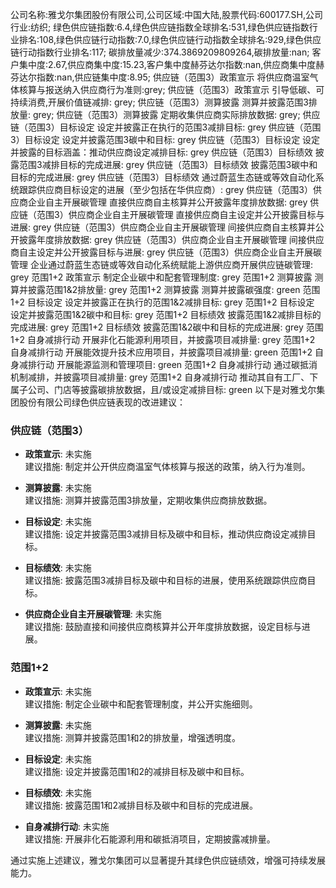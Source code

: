 公司名称:雅戈尔集团股份有限公司,公司区域:中国大陆,股票代码:600177.SH,公司行业:纺织;        绿色供应链指数:6.4,绿色供应链指数全球排名:531,绿色供应链指数行业排名:108,绿色供应链行动指数:7.0,绿色供应链行动指数全球排名:929,绿色供应链行动指数行业排名:117;        碳排放量减少:374.3869209809264,碳排放量:nan;        客户集中度:2.67,供应商集中度:15.23,客户集中度赫芬达尔指数:nan,供应商集中度赫芬达尔指数:nan,供应链集中度:8.95;        供应链（范围3）政策宣示 将供应商温室气体核算与报送纳入供应商行为准则:grey;        供应链（范围3）政策宣示 引导低碳、可持续消费,开展价值链减排: grey;        供应链（范围3）测算披露 测算并披露范围3排放量: grey;        供应链（范围3）测算披露 定期收集供应商实际排放数据: grey;        供应链（范围3）目标设定 设定并披露正在执行的范围3减排目标: grey        供应链（范围3）目标设定 设定并披露范围3碳中和目标: grey        供应链（范围3）目标设定 设定并披露的目标涵盖：推动供应商设定减排目标: grey        供应链（范围3）目标绩效 披露范围3减排目标的完成进展: grey        供应链（范围3）目标绩效 披露范围3碳中和目标的完成进展: grey        供应链（范围3）目标绩效 通过蔚蓝生态链或等效自动化系统跟踪供应商目标设定的进展（至少包括在华供应商）: grey        供应链（范围3）供应商企业自主开展碳管理 直接供应商自主核算并公开披露年度排放数据: grey        供应链（范围3）供应商企业自主开展碳管理 直接供应商自主设定并公开披露目标与进展: grey        供应链（范围3）供应商企业自主开展碳管理 间接供应商自主核算并公开披露年度排放数据: grey        供应链（范围3）供应商企业自主开展碳管理 间接供应商自主设定并公开披露目标与进展: grey        供应链（范围3）供应商企业自主开展碳管理 企业通过蔚蓝生态链或等效自动化系统赋能上游供应商开展供应链碳管理: grey        范围1+2 政策宣示 制定企业碳中和配套管理制度: grey        范围1+2 测算披露 测算并披露范围1&2排放量: grey        范围1+2 测算披露 测算并披露碳强度: green        范围1+2 目标设定 设定并披露正在执行的范围1&2减排目标: grey        范围1+2 目标设定 设定并披露范围1&2碳中和目标: grey        范围1+2 目标绩效 披露范围1&2减排目标的完成进展: grey        范围1+2 目标绩效 披露范围1&2碳中和目标的完成进展: grey        范围1+2 自身减排行动 开展非化石能源利用项目，并披露项目减排量: grey        范围1+2 自身减排行动 开展能效提升技术应用项目，并披露项目减排量: green        范围1+2 自身减排行动 开展能源监测和管理项目: green        范围1+2 自身减排行动 通过碳抵消机制减排，并披露项目减排量: grey        范围1+2 自身减排行动 推动其自有工厂、下属子公司、门店等披露碳排放数据，且/或设定减排目标: green
以下是对雅戈尔集团股份有限公司绿色供应链表现的改进建议：

### 供应链（范围3）
- **政策宣示**: 未实施  
  建议措施: 制定并公开供应商温室气体核算与报送的政策，纳入行为准则。

- **测算披露**: 未实施  
  建议措施: 测算并披露范围3排放量，定期收集供应商排放数据。

- **目标设定**: 未实施  
  建议措施: 设定并披露范围3减排目标及碳中和目标，推动供应商设定减排目标。

- **目标绩效**: 未实施  
  建议措施: 披露范围3减排目标及碳中和目标的进展，使用系统跟踪供应商目标。

- **供应商企业自主开展碳管理**: 未实施  
  建议措施: 鼓励直接和间接供应商核算并公开年度排放数据，设定目标与进展。

### 范围1+2
- **政策宣示**: 未实施  
  建议措施: 制定企业碳中和配套管理制度，并公开实施细则。

- **测算披露**: 未实施  
  建议措施: 测算并披露范围1和2的排放量，增强透明度。

- **目标设定**: 未实施  
  建议措施: 设定并披露范围1和2的减排目标及碳中和目标。

- **目标绩效**: 未实施  
  建议措施: 披露范围1和2减排目标及碳中和目标的完成进展。

- **自身减排行动**: 未实施  
  建议措施: 开展非化石能源利用和碳抵消项目，定期披露减排量。

通过实施上述建议，雅戈尔集团可以显著提升其绿色供应链绩效，增强可持续发展能力。